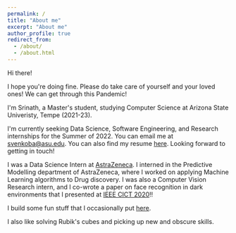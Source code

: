 ```yaml
---
permalink: /
title: "About me"
excerpt: "About me"
author_profile: true
redirect_from: 
  - /about/
  - /about.html
---
```


Hi there!

I hope you're doing fine. Please do take care of yourself and your loved ones! We can get through this Pandemic!

I'm Srinath, a Master's student, studying Computer Science at Arizona State Univeristy, Tempe (2021-23).

I'm currently seeking Data Science, Software Engineering, and Research internships for the Summer of 2022. You can email me at svenkoba@asu.edu. You can also find my resume [here](https://srinathvrao.github.io/resume/). Looking forward to getting in touch!

I was a Data Science Intern at [AstraZeneca](https://www.linkedin.com/company/astrazeneca/). I interned in the Predictive Modelling department of AstraZeneca, where I worked on applying Machine Learning algorithms to Drug discovery. I was also a Computer Vision Research intern, and I co-wrote a paper on face recognition in dark environments that I presented at [IEEE CICT 2020](https://ieeexplore.ieee.org/document/9312106)!!

I build some fun stuff that I occasionally put [here](https://srinathvrao.github.io/year-archive/).

I also like solving Rubik's cubes and picking up new and obscure skills.
